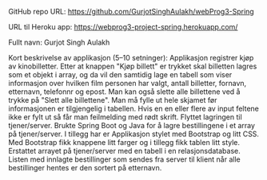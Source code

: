 GitHub repo URL: https://github.com/GurjotSinghAulakh/webProg3-Spring

URL til Heroku app: https://webprog3-project-spring.herokuapp.com/

Fullt navn: Gurjot Singh Aulakh

Kort beskrivelse av applikasjon (5–10 setninger): Applikasjon registrer kjøp av kinobilletter. Etter at knappen "Kjøp 
billett" er trykket skal billetten lagres som et objekt i array, og da vil den samtidig lage en tabell som viser 
informasjon over hvilken film personen har valgt, antall billetter, fornavn, etternavn, telefonnr og epost. Man kan 
også slette alle billettene ved å trykke på "Slett alle billettene". Man må fylle ut hele skjamet før informasjonen 
er tilgjengelig i tabellen. Hvis en en eller flere av input feltene ikke er fylt ut så får man feilmelding med rødt 
skrift. Flyttet lagringen til tjener/server. Brukte Spring Boot og Java for å lagre bestillingene i et array på 
tjener/server. I tillegg har er Applikasjon stylet med Bootstrap og litt CSS. Med Bootstrap fikk knappene litt farger 
og i tillegg fikk tablen litt style. Erstattet arrayet på tjener/server med en tabell i en relasjonsdatabase. Listen 
med innlagte bestillinger som sendes fra server til klient når alle bestillinger hentes er den sortert på etternavn. 
